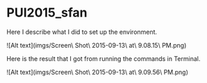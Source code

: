 # PUI2015_sfan

Here I describe what I did to set up the environment.

![Alt text](imgs/Screen\ Shot\ 2015-09-13\ at\ 9.08.15\ PM.png)

Here is the result that I got from running the commands in Terminal.

![Alt text](imgs/Screen\ Shot\ 2015-09-13\ at\ 9.09.56\ PM.png)